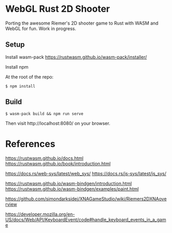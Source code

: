 # WebGL Rust 2D Shooter

Porting the awesome Riemer's 2D shooter game to Rust with WASM and WebGL for fun. Work in progress.

## Setup

Install wasm-pack
https://rustwasm.github.io/wasm-pack/installer/

Install npm

At the root of the repo:
```
$ npm install
```

## Build

```
$ wasm-pack build && npm run serve
```

Then visit http://localhost:8080/ on your browser.

# References


https://rustwasm.github.io/docs.html
https://rustwasm.github.io/book/introduction.html

https://docs.rs/web-sys/latest/web_sys/
https://docs.rs/js-sys/latest/js_sys/

https://rustwasm.github.io/wasm-bindgen/introduction.html
https://rustwasm.github.io/wasm-bindgen/examples/paint.html

https://github.com/simondarksidej/XNAGameStudio/wiki/Riemers2DXNAoverview

https://developer.mozilla.org/en-US/docs/Web/API/KeyboardEvent/code#handle_keyboard_events_in_a_game
